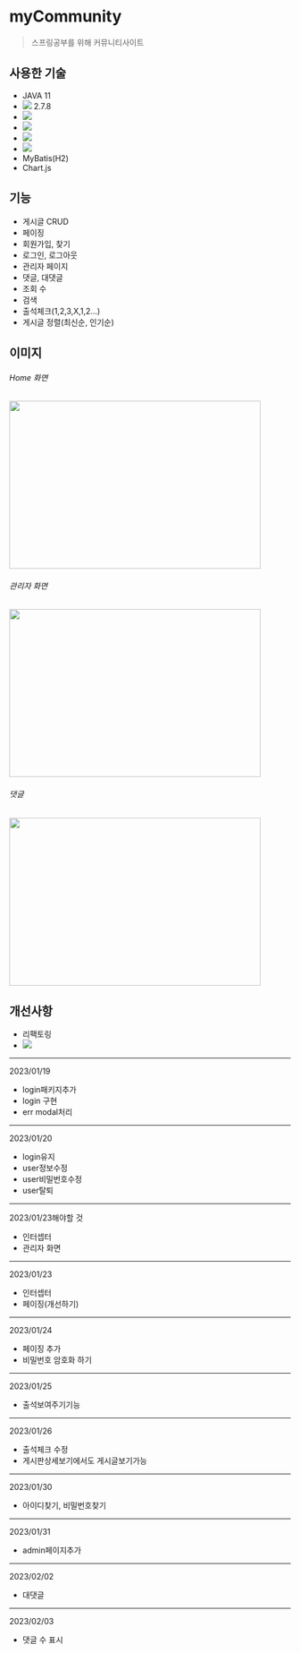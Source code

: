 # myCommunity
> 스프링공부를 위해 커뮤니티사이트
## 사용한 기술
- JAVA 11
- <img src="https://img.shields.io/badge/SpringBoot-6DB33F?style=flat-square&logo=springboot&logoColor=white"/>  2.7.8
- <img src="https://img.shields.io/badge/Gradle-02303A?style=flat-square&logo=gradle&logoColor=white"/>
- <img src="https://img.shields.io/badge/Thymeleaf-005F0F?style=flat-square&logo=thymeleaf&logoColor=white"/>
- <img src="https://img.shields.io/badge/Bootstrap-7952B3?style=flat-square&logo=bootstrap&logoColor=white"/>
- <img src="https://img.shields.io/badge/Jquery-0769AD?style=flat-square&logo=jquery&logoColor=white"/>
- MyBatis(H2)
- Chart.js
## 기능
- 게시글 CRUD
- 페이징
- 회원가입, 찾기
- 로그인, 로그아웃
- 관리자 페이지
- 댓글, 대댓글
- 조회 수
- 검색
- 출석체크(1,2,3,X,1,2...)
- 게시글 정렬(최신순, 인기순)
## 이미지
###### Home 화면
<img src="https://user-images.githubusercontent.com/80504740/215631202-30d5ae47-8c22-4c8b-98c0-6459ab340a1d.png" width="450px" height="300px"></img>


###### 관리자 화면
<img src="https://user-images.githubusercontent.com/80504740/215989038-7f734319-ac59-4a9f-87af-150cd24429d1.png" width="450px" height="300px"></img>


###### 댓글
<img src="https://user-images.githubusercontent.com/80504740/216259441-1280c98a-5921-4fbc-94c6-e0f7002fa1ed.png" width="450px" height="300px"></img>

## 개선사항
- 리팩토링
- <img src="https://img.shields.io/badge/Springsecurity-6DB33F?style=flat-square&logo=springsecurity&logoColor=white"/>
---
2023/01/19
- login패키지추가
- login 구현
- err modal처리
---
2023/01/20
- login유지
- user정보수정
- user비밀번호수정
- user탈퇴
---
2023/01/23해야할 것
- 인터셉터
- 관리자 화면
---
2023/01/23
- 인터셉터
- 페이징(개선하기)
---
2023/01/24
- 페이징 추가
- 비밀번호 암호화 하기
---
2023/01/25
- 출석보여주기기능
---
2023/01/26
- 출석체크 수정
- 게시판상세보기에서도 게시글보기가능
---
2023/01/30
- 아이디찾기, 비밀번호찾기
---
2023/01/31
- admin페이지추가
---
2023/02/02
- 대댓글
---
2023/02/03
- 댓글 수 표시
